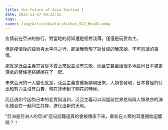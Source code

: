 ```yaml
---
title: the future of Asia Section 1
date: 2023-11-27 00:22:31
tags:
cover: /img/ArticleAvatar/Archon_SC2_Head1.webp
---
```


疫情前在亞洲的旅行，對當地的認知還是相對淺薄，僅僅是玩耍為主。

但是疫情後的亞洲與太平洋之行，卻讓我發現了對曾經的我來說，不可思議的事情。

那就是泛亞主義其實從本質上來說並沒有失敗，而且它甚至讓很多地區同日本被更深處的鏈條連結綑綁在了一起。

未來亞洲的一大變化就是，泛亞主義會重新顯現出來，人類會發現，日本曾經的付出和努力並沒有白費，現在逐步到了開花的時候。

而且現如今因為日本的老實與溫和，泛亞主義可以同當前世界格局與人類秩序的演化結合在一起同生共存，進化出新的天地。

“亞洲是亞洲人的亞洲”這句話難道真的會被傳承下來，重新在人類的耳邊開始迴響嗎？！
